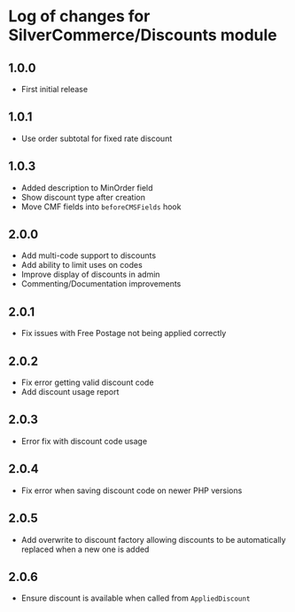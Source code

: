 # Log of changes for SilverCommerce/Discounts module

## 1.0.0

* First initial release

## 1.0.1

* Use order subtotal for fixed rate discount

## 1.0.3

* Added description to MinOrder field
* Show discount type after creation
* Move CMF fields into `beforeCMSFields` hook

## 2.0.0

* Add multi-code support to discounts
* Add ability to limit uses on codes
* Improve display of discounts in admin
* Commenting/Documentation improvements

## 2.0.1

* Fix issues with Free Postage not being applied correctly

## 2.0.2

* Fix error getting valid discount code
* Add discount usage report

## 2.0.3

* Error fix with discount code usage

## 2.0.4

* Fix error when saving discount code on newer PHP versions

## 2.0.5

* Add overwrite to discount factory allowing discounts to be automatically replaced when a new one is added

## 2.0.6

* Ensure discount is available when called from `AppliedDiscount`
